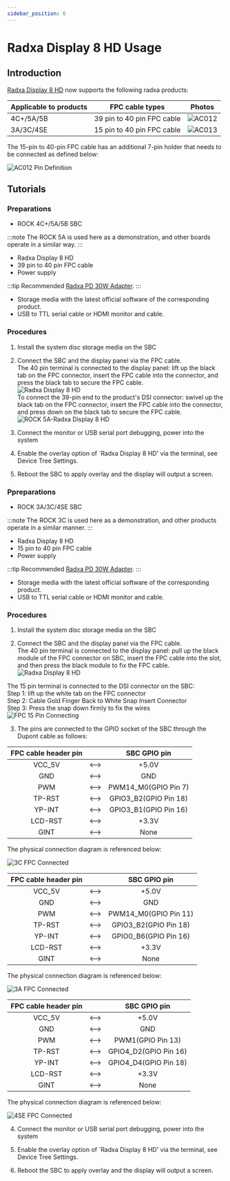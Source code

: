 ```yaml
---
sidebar_position: 6
---
```


# Radxa Display 8 HD Usage

## Introduction

[Radxa Display 8 HD](lcd-8-hd-product) now supports the following radxa products:

| Applicable to products | FPC cable types            | Photos                                         |
| ---------------------- | -------------------------- | ---------------------------------------------- |
| 4C+/5A/5B              | 39 pin to 40 pin FPC cable | ![AC012](/img/accessories/lcd-8-hd/ac013.webp) |
| 3A/3C/4SE              | 15 pin to 40 pin FPC cable | ![AC013](/img/accessories/lcd-8-hd/ac012.webp) |

The 15-pin to 40-pin FPC cable has an additional 7-pin holder that needs to be connected as defined below:

![AC012 Pin Definition](/img/accessories/lcd-8-hd/ac012-pin-definition.webp)

## Tutorials

<Tabs queryString="mode">
<TabItem value="39pin" label="4C+/5A/5B">

### Preparations

- ROCK 4C+/5A/5B SBC

:::note
The ROCK 5A is used here as a demonstration, and other boards operate in a similar way.
:::

- Radxa Display 8 HD
- 39 pin to 40 pin FPC cable
- Power supply

:::tip
Recommended [Radxa PD 30W Adapter](/accessories/pd_30w).
:::

- Storage media with the latest official software of the corresponding product.
- USB to TTL serial cable or HDMI monitor and cable.

### Procedures

1. Install the system disc storage media on the SBC

2. Connect the SBC and the display panel via the FPC cable.  
   The 40 pin terminal is connected to the display panel: lift up the black tab on the FPC connector, insert the FPC cable into the connector, and press the black tab to secure the FPC cable.  
   ![Radxa Display 8 HD](/img/accessories/8hd-connect-fpc.webp)  
   To connect the 39-pin end to the product's DSI connector: swivel up the black tab on the FPC connector, insert the FPC cable into the connector, and press down on the black tab to secure the FPC cable.  
   ![ROCK 5A-Radxa Display 8 HD](/img/accessories/rock5a-connect-fpc.webp)

3. Connect the monitor or USB serial port debugging, power into the system

4. Enable the overlay option of `Radxa Display 8 HD' via the terminal, see Device Tree Settings.
<!-- [Device Tree Settings](/radxa-os/rsetup/devicetree) for details. -->

5. Reboot the SBC to apply overlay and the display will output a screen.

</TabItem>
<TabItem value="15pin" label="3A/3C/4SE">

### Ppreparations

- ROCK 3A/3C/4SE SBC

:::note
The ROCK 3C is used here as a demonstration, and other products operate in a similar manner.
:::

- Radxa Display 8 HD
- 15 pin to 40 pin FPC cable
- Power supply

:::tip
Recommended [Radxa PD 30W Adapter](/accessories/pd_30w).
:::

- Storage media with the latest official software of the corresponding product.
- USB to TTL serial cable or HDMI monitor and cable.

### Procedures

1. Install the system disc storage media on the SBC

2. Connect the SBC and the display panel via the FPC cable.  
   The 40 pin terminal is connected to the display panel: pull up the black module of the FPC connector on SBC, insert the FPC cable into the slot, and then press the black module to fix the FPC cable.  
   ![Radxa Display 8 HD](/img/accessories/8hd-connect-fpc.webp)

The 15 pin terminal is connected to the DSI connector on the SBC:  
Step 1: lift up the white tab on the FPC connector  
Step 2: Cable Gold Finger Back to White Snap Insert Connector  
Step 3: Press the snap down firmly to fix the wires  
 ![FPC 15 Pin Connecting](/img/accessories/lcd-8-hd/fpc-15-pin-connecting.webp)

3. The pins are connected to the GPIO socket of the SBC through the Dupont cable as follows:

<Tabs queryString="model">
<TabItem value="3c" label="ROCK 3C">
<div className='gpio_style'>

| FPC cable header pin |       |            SBC GPIO pin             |
| :------------------: | :---: | :---------------------------------: |
|        VCC_5V        | \<--> |  <div className='red'>+5.0V</div>   |
|         GND          | \<--> |  <div className='black'>GND</div>   |
|         PWM          | \<--> |        PWM14_M0(GPIO Pin 7)         |
|        TP-RST        | \<--> |        GPIO3_B2(GPIO Pin 18)        |
|        YP-INT        | \<--> |        GPIO3_B1(GPIO Pin 16)        |
|       LCD-RST        | \<--> | <div className='yellow'>+3.3V</div> |
|         GINT         | \<--> |                None                 |

The physical connection diagram is referenced below:

![3C FPC Connected](/img/accessories/lcd-8-hd/3c-fpc-connected.webp)

</div>
</TabItem>
<TabItem value="3a" label="ROCK 3A">
<div className='gpio_style'>

| FPC cable header pin |       |            SBC GPIO pin             |
| :------------------: | :---: | :---------------------------------: |
|        VCC_5V        | \<--> |  <div className='red'>+5.0V</div>   |
|         GND          | \<--> |  <div className='black'>GND</div>   |
|         PWM          | \<--> |        PWM14_M0(GPIO Pin 11)        |
|        TP-RST        | \<--> |        GPIO3_B2(GPIO Pin 18)        |
|        YP-INT        | \<--> |        GPIO0_B6(GPIO Pin 16)        |
|       LCD-RST        | \<--> | <div className='yellow'>+3.3V</div> |
|         GINT         | \<--> |                None                 |

The physical connection diagram is referenced below:

![3A FPC Connected](/img/accessories/lcd-8-hd/3a-fpc-connected.webp)

</div>
</TabItem>
<TabItem value="4se" label="ROCK 4SE">
<div className='gpio_style'>

| FPC cable header pin |       |            SBC GPIO pin             |
| :------------------: | :---: | :---------------------------------: |
|        VCC_5V        | \<--> |  <div className='red'>+5.0V</div>   |
|         GND          | \<--> |  <div className='black'>GND</div>   |
|         PWM          | \<--> |          PWM1(GPIO Pin 13)          |
|        TP-RST        | \<--> |        GPIO4_D2(GPIO Pin 16)        |
|        YP-INT        | \<--> |        GPIO4_D4(GPIO Pin 18)        |
|       LCD-RST        | \<--> | <div className='yellow'>+3.3V</div> |
|         GINT         | \<--> |                None                 |

The physical connection diagram is referenced below:

![4SE FPC Connected](/img/accessories/lcd-8-hd/4se-fpc-connected.webp)

</div>
</TabItem>
</Tabs>

4. Connect the monitor or USB serial port debugging, power into the system

5. Enable the overlay option of `Radxa Display 8 HD' via the terminal, see Device Tree Settings.
<!-- [Device Tree Settings](/radxa-os/rsetup/devicetree) for details. -->

6. Reboot the SBC to apply overlay and the display will output a screen.

</TabItem>
</Tabs>
